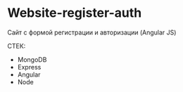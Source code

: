 # Website-register-auth
Сайт с формой регистрации и авторизации (Angular JS)

СТЕК:
- MongoDB
- Express
- Angular
- Node
